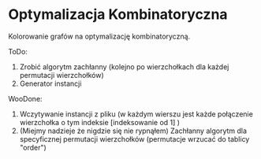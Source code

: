 # Optymalizacja Kombinatoryczna
Kolorowanie grafów na optymalizację kombinatoryczną.

ToDo:
1. Zrobić algorytm zachłanny (kolejno po wierzchołkach dla każdej permutacji wierzchołków)
2. Generator instancji

WooDone:
1. Wczytywanie instancji z pliku (w każdym wierszu jest każde połączenie wierzchołka o tym indeksie [indeksowanie od 1] )
2. (Miejmy nadzieje że nigdzie się nie rypnąłem) Zachłanny algorytm dla specyficznej permutacji wierzchołków (permutacje wrzucać do tablicy "order")
